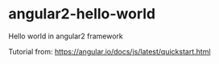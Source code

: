 # angular2-hello-world
Hello world in angular2 framework

Tutorial from: https://angular.io/docs/js/latest/quickstart.html
